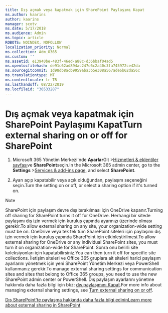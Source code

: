 ```yaml
---
title: Dış açmak veya kapatmak için SharePoint Paylaşımı Kapat
ms.author: kaarins
author: kaarins
manager: scotv
ms.date: 5/17/2018
ms.audience: Admin
ms.topic: article
ROBOTS: NOINDEX, NOFOLLOW
localization_priority: Normal
ms.collection: Adm_O365
ms.custom: ''
ms.assetid: e13940be-483f-46ed-a88c-d36bbaf04ad5
ms.openlocfilehash: de91c62ad894ac247d6c2a40c3fa745972ce42da
ms.sourcegitcommit: 1d98db8acb9959aba3b5e308a567ade6b62da56c
ms.translationtype: MT
ms.contentlocale: tr-TR
ms.lasthandoff: 08/22/2019
ms.locfileid: "36533287"
---
```

# <a name="turn-external-sharing-on-or-off-for-sharepoint"></a><span data-ttu-id="9ce76-102">Dış açmak veya kapatmak için SharePoint Paylaşımı Kapat</span><span class="sxs-lookup"><span data-stu-id="9ce76-102">Turn external sharing on or off for SharePoint</span></span>

1. <span data-ttu-id="9ce76-103">Microsoft 365 Yönetim Merkezi'nde **Ayarlar**Git >[Hizmetleri &amp; eklentiler sayfası](https://portal.office.com/adminportal/home#/Settings/ServicesAndAddIns)ve **SharePoint**seçin.</span><span class="sxs-lookup"><span data-stu-id="9ce76-103">In the Microsoft 365 admin center, go to the **Settings** >[Services &amp; add-ins page](https://portal.office.com/adminportal/home#/Settings/ServicesAndAddIns), and select **SharePoint**.</span></span>
    
2. <span data-ttu-id="9ce76-104">Ayarı açıp kapatabilir veya açık olduğundan, paylaşım seçeneğini seçin.</span><span class="sxs-lookup"><span data-stu-id="9ce76-104">Turn the setting on or off, or select a sharing option if it's turned on.</span></span>
    
> [!NOTE]
> <span data-ttu-id="9ce76-105">SharePoint için paylaşım devre dışı bırakılması için OneDrive kapanır.</span><span class="sxs-lookup"><span data-stu-id="9ce76-105">Turning off sharing for SharePoint turns it off for OneDrive.</span></span> <span data-ttu-id="9ce76-106">Herhangi bir sitede paylaşımı dış izin vermek için kuruluş çapında ayarınızı üzerinde olması gerekir.</span><span class="sxs-lookup"><span data-stu-id="9ce76-106">To allow external sharing on any site, your organization-wide setting must be on.</span></span> <span data-ttu-id="9ce76-107">OneDrive veya tek tek tüm SharePoint siteleri için paylaşımı dış izin vermek için kuruluş çapında SharePoint için etkinleştirilmesi.</span><span class="sxs-lookup"><span data-stu-id="9ce76-107">To allow external sharing for OneDrive or any individual SharePoint sites, you must turn it on organization-wide for SharePoint.</span></span> <span data-ttu-id="9ce76-108">Sonra onu belirli site koleksiyonları için kapatabilirsiniz.</span><span class="sxs-lookup"><span data-stu-id="9ce76-108">You can then turn it off for specific site collections.</span></span> <span data-ttu-id="9ce76-109">İletişim siteleri ve Office 365 gruplara ait siteleri harici paylaşım ayarlarını yönetmek için yeni SharePoint Yönetim Merkezi veya PowerShell kullanmanız gerekir.</span><span class="sxs-lookup"><span data-stu-id="9ce76-109">To manage external sharing settings for communication sites and sites that belong to Office 365 groups, you need to use the new SharePoint admin center or PowerShell.</span></span> <span data-ttu-id="9ce76-110">Dış paylaşım ayarlarını yönetme hakkında daha fazla bilgi için bkz: [dış paylaşımını Kapat](https://go.microsoft.com/fwlink/?linkid=866426).</span><span class="sxs-lookup"><span data-stu-id="9ce76-110">For more info about managing external sharing settings, see [Turn external sharing on or off](https://go.microsoft.com/fwlink/?linkid=866426).</span></span> 
  
[<span data-ttu-id="9ce76-111">Dış SharePoint'te paylaşma hakkında daha fazla bilgi edinin</span><span class="sxs-lookup"><span data-stu-id="9ce76-111">Learn more about external sharing in SharePoint</span></span>](https://go.microsoft.com/fwlink/?linkid=734908)
  

